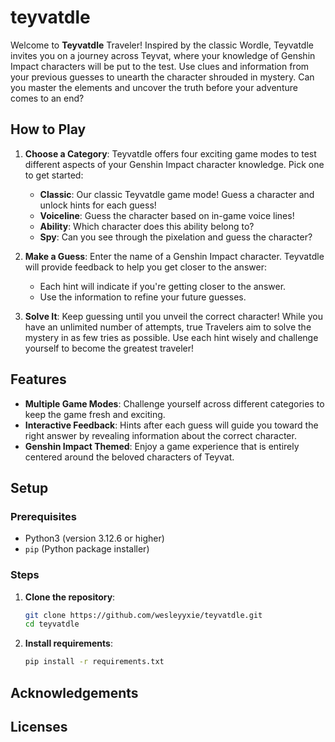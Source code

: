 # teyvatdle

Welcome to **Teyvatdle** Traveler! Inspired by the classic Wordle, Teyvatdle invites you on a journey across Teyvat, where your knowledge of Genshin Impact characters will be put to the test. Use clues and information from your previous guesses to unearth the character shrouded in mystery. Can you master the elements and uncover the truth before your adventure comes to an end?

## How to Play

1. **Choose a Category**: Teyvatdle offers four exciting game modes to test different aspects of your Genshin Impact character knowledge. Pick one to get started:
   - **Classic**: Our classic Teyvatdle game mode! Guess a character and unlock hints for each guess!
   - **Voiceline**: Guess the character based on in-game voice lines!
   - **Ability**: Which character does this ability belong to?
   - **Spy**: Can you see through the pixelation and guess the character?

2. **Make a Guess**: Enter the name of a Genshin Impact character. Teyvatdle will provide feedback to help you get closer to the answer:
   - Each hint will indicate if you're getting closer to the answer.
   - Use the information to refine your future guesses.

3. **Solve It**: Keep guessing until you unveil the correct character! While you have an unlimited number of attempts, true Travelers aim to solve the mystery in as few tries as possible. Use each hint wisely and challenge yourself to become the greatest traveler!


## Features

- **Multiple Game Modes**: Challenge yourself across different categories to keep the game fresh and exciting.
- **Interactive Feedback**: Hints after each guess will guide you toward the right answer by revealing information about the correct character.
- **Genshin Impact Themed**: Enjoy a game experience that is entirely centered around the beloved characters of Teyvat.

## Setup

### Prerequisites

- Python3 (version 3.12.6 or higher)
- `pip` (Python package installer)

### Steps

1. **Clone the repository**:
   ```bash
   git clone https://github.com/wesleyyxie/teyvatdle.git
   cd teyvatdle

2. **Install requirements**:
   ```bash
   pip install -r requirements.txt


## Acknowledgements

## Licenses
